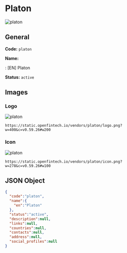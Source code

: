 
# Platon 
![platon](https://static.openfintech.io/vendors/platon/logo.png?w=400&c=v0.59.26#w200)  

## General 
 
**Code:** `platon` 
 
**Name:** 
 
:	[EN] Platon 
 
**Status:** `active` 
 

## Images 

### Logo 
 
![platon](https://static.openfintech.io/vendors/platon/logo.png?w=400&c=v0.59.26#w200)  

```
https://static.openfintech.io/vendors/platon/logo.png?w=400&c=v0.59.26#w200
```  

### Icon 
 
![platon](https://static.openfintech.io/vendors/platon/icon.png?w=278&c=v0.59.26#w100)  

```
https://static.openfintech.io/vendors/platon/icon.png?w=278&c=v0.59.26#w100
```  

## JSON Object 

```json
{
  "code":"platon",
  "name":{
    "en":"Platon"
  },
  "status":"active",
  "description":null,
  "links":null,
  "countries":null,
  "contacts":null,
  "address":null,
  "social_profiles":null
}
```  
